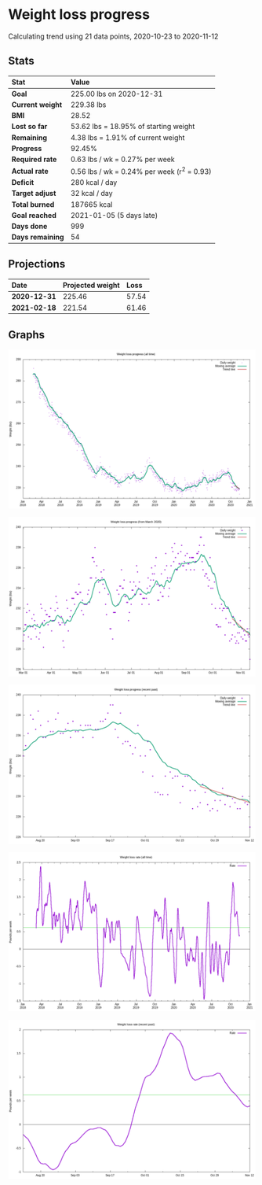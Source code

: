 # Weight loss progress

Calculating trend using 21 data points, 2020-10-23 to 2020-11-12

## Stats

Stat|Value
:-|:-
**Goal**|225.00 lbs on 2020-12-31
**Current weight**|229.38 lbs
**BMI**|28.52
**Lost so far**|53.62 lbs = 18.95% of starting weight
**Remaining**|4.38 lbs =  1.91% of current  weight
**Progress**|92.45%
**Required rate**|0.63 lbs / wk = 0.27% per week
**Actual rate**|0.56 lbs / wk = 0.24% per week  (r<sup>2</sup> = 0.93)
**Deficit**|280 kcal / day
**Target adjust**|32 kcal / day
**Total burned**|187665 kcal
**Goal reached**|2021-01-05 (5 days late)
**Days done**|999
**Days remaining**|54

## Projections

Date|Projected weight|Loss
:-|:-|:-
**2020-12-31**|225.46|57.54
**2021-02-18**|221.54|61.46

## Graphs

![](weight-graph-alltime.png)

![](weight-graph-covid.png)

![](weight-graph-recent.png)

![](rate-graph-alltime.png)

![](rate-graph-recent.png)
